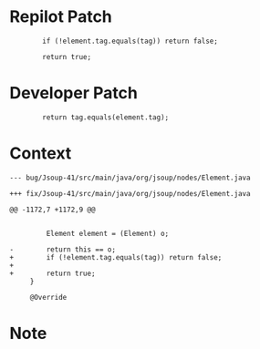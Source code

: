 # Repilot Patch

```
        if (!element.tag.equals(tag)) return false;

        return true;
```

# Developer Patch

```
        return tag.equals(element.tag);
```

# Context

```
--- bug/Jsoup-41/src/main/java/org/jsoup/nodes/Element.java

+++ fix/Jsoup-41/src/main/java/org/jsoup/nodes/Element.java

@@ -1172,7 +1172,9 @@

 
         Element element = (Element) o;
 
-        return this == o;
+        if (!element.tag.equals(tag)) return false;
+
+        return true;
     }
 
     @Override
```

# Note


